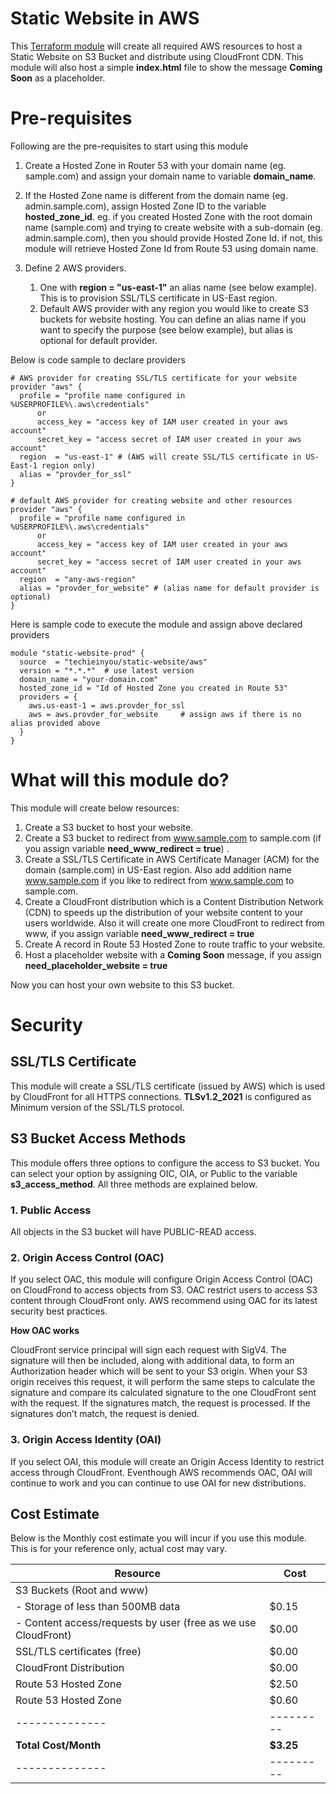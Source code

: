 # Static Website in AWS
This [Terraform module](https://registry.terraform.io/modules/techieinyou/static-website/aws/latest)  will create all required AWS resources to host a Static Website on S3 Bucket and distribute using CloudFront CDN.  This module will also host a simple __index.html__ file to show the message **Coming Soon** as a placeholder.

# Pre-requisites

Following are the pre-requisites to start using this module

1. Create a Hosted Zone in Router 53 with your domain name (eg. sample.com) and assign your domain name to variable **domain_name**. 
   
2. If the Hosted Zone name is different from the domain name (eg. admin.sample.com), assign Hosted Zone ID to the variable **hosted_zone_id**.  eg. if you created Hosted Zone with the root domain name (sample.com) and trying to create website with a sub-domain (eg. admin.sample.com), then you should provide Hosted Zone Id. if not, this module will retrieve Hosted Zone Id from Route 53 using domain name. 

3. Define 2 AWS providers. 
   1. One with __region = "us-east-1"__ an alias name (see below example).  This is to provision SSL/TLS certificate in US-East region.
   2. Default AWS provider with any region you would like to create S3 buckets for website hosting.  You can define an alias name if you want to specify the purpose (see below example), but alias is optional for default provider.

Below is code sample to declare providers  

```
# AWS provider for creating SSL/TLS certificate for your website
provider "aws" {
  profile = "profile name configured in %USERPROFILE%\.aws\credentials"
      or 
      access_key = "access key of IAM user created in your aws account"
      secret_key = "access secret of IAM user created in your aws account"
  region  = "us-east-1" # (AWS will create SSL/TLS certificate in US-East-1 region only)
  alias = "provder_for_ssl"
}

# default AWS provider for creating website and other resources
provider "aws" {
  profile = "profile name configured in %USERPROFILE%\.aws\credentials"  
      or 
      access_key = "access key of IAM user created in your aws account"
      secret_key = "access secret of IAM user created in your aws account"
  region  = "any-aws-region"
  alias = "provder_for_website" # (alias name for default provider is optional)
}
```

Here is sample code to execute the module and assign above declared providers

```
module "static-website-prod" {
  source  = "techieinyou/static-website/aws"
  version = "*.*.*"  # use latest version 
  domain_name = "your-domain.com"
  hosted_zone_id = "Id of Hosted Zone you created in Route 53"
  providers = {
    aws.us-east-1 = aws.provder_for_ssl
    aws = aws.provder_for_website     # assign aws if there is no alias provided above
  }
}
```

# What will this module do?

This module will create below resources:

1. Create a S3 bucket to host your website.
2. Create a S3 bucket to redirect from www.sample.com to sample.com (if you assign variable **need_www_redirect = true**) .
3. Create a SSL/TLS Certificate in AWS Certificate Manager (ACM) for the domain (sample.com) in US-East region.  Also add addition name www.sample.com if you like to redirect from www.sample.com to sample.com.  
4. Create a CloudFront distribution which is a Content Distribution Network (CDN) to speeds up the distribution of your website content to your users worldwide.  Also it will create one more CloudFront to redirect from www, if you assign variable **need_www_redirect = true**
5. Create A record in Route 53 Hosted Zone to route traffic to your website.
6. Host a placeholder website with a **Coming Soon** message, if you assign **need_placeholder_website = true**

Now you can host your own website to this S3 bucket.

# Security
## SSL/TLS Certificate

This module will create a SSL/TLS certificate (issued by AWS) which is used by CloudFront for all HTTPS connections.  **TLSv1.2_2021** is configured as Minimum version of the SSL/TLS protocol. 

## S3 Bucket Access Methods 
This module offers three options to configure the access to S3 bucket.  You can select your option by assigning OIC, OIA, or Public to the variable **s3_access_method**.  All three methods are explained below. 

### 1. Public Access
All objects in the S3 bucket will have PUBLIC-READ access.

### 2. Origin Access Control (OAC)

If you select OAC, this module will configure Origin Access Control (OAC) on CloudFrond to access objects from S3.  OAC restrict users to access S3 content through CloudFront only.  AWS recommend using OAC for its latest security best practices.

**How OAC works**

CloudFront service principal will sign each request with SigV4. The signature will then be included, along with additional data, to form an Authorization header which will be sent to your S3 origin. When your S3 origin receives this request, it will perform the same steps to calculate the signature and compare its calculated signature to the one CloudFront sent with the request. If the signatures match, the request is processed. If the signatures don’t match, the request is denied.

### 3. Origin Access Identity (OAI)

If you select OAI, this module will create an Origin Access Identity to restrict access through CloudFront.  Eventhough AWS recommends OAC, OAI will continue to work and you can continue to use OAI for new distributions.

## Cost Estimate
Below is the Monthly cost estimate you will incur if you use this module. This is for your reference only, actual cost may vary.

| **Resource**	| **Cost**  |
|--------------|---------|
| S3 Buckets (Root and www)	|
|    -  Storage of less than 500MB data	                            | $0.15 |
|    -  Content access/requests by user (free as we use CloudFront)	| $0.00 |
| SSL/TLS certificates (free)	                                      | $0.00 |  
| CloudFront Distribution	                                          | $0.00 |
| Route 53 Hosted Zone	                                            | $2.50 |
| Route 53 Hosted Zone	                                            | $0.60 |
|--------------|---------|
| **Total Cost/Month**	|**$3.25**|
|--------------|---------|


